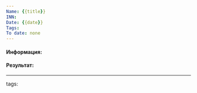 ```yaml
---
Name: {{title}}
INN: 
Date: {{date}}
Tags: 
To date: none
---
```

#### Информация:




#### Результат:


---
tags: 